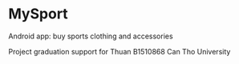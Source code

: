 # MySport
 Android app: buy sports clothing and accessories
 
 Project graduation support for Thuan B1510868 Can Tho University
